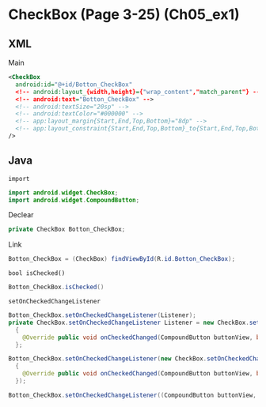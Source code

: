 # CheckBox (Page 3-25) (Ch05_ex1)
## XML
Main
```XML
<CheckBox
  android:id="@+id/Botton_CheckBox"
  <!-- android:layout_{width,height}={"wrap_content","match_parent"} -->
  <!-- android:text="Botton_CheckBox" -->
  <!-- android:textSize="20sp" -->
  <!-- android:textColor="#000000" -->
  <!-- app:layout_margin{Start,End,Top,Bottom}="8dp" -->
  <!-- app:layout_constraint{Start,End,Top,Bottom}_to{Start,End,Top,Bottom}Of="@+id/component" -->
/>
```
## Java
`import`
```Java
import android.widget.CheckBox;
import android.widget.CompoundButton;
```
Declear
```java
private CheckBox Botton_CheckBox;
```
Link
```java
Botton_CheckBox = (CheckBox) findViewById(R.id.Botton_CheckBox);
```
`bool isChecked()`
```java
Botton_CheckBox.isChecked()
```
`setOnCheckedChangeListener`
```java
Botton_CheckBox.setOnCheckedChangeListener(Listener);
private CheckBox.setOnCheckedChangeListener Listener = new CheckBox.setOnCheckedChangeListener() 
  {
    @Override public void onCheckedChanged(CompoundButton buttonView, boolean isChecked) {}
  };
```
```java
Botton_CheckBox.setOnCheckedChangeListener(new CheckBox.setOnCheckedChangeListener() 
  {
    @Override public void onCheckedChanged(CompoundButton buttonView, boolean isChecked) {}
  });
```
```java
Botton_CheckBox.setOnCheckedChangeListener((CompoundButton buttonView, boolean isChecked)->{});
```